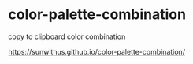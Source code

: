 # color-palette-combination
copy to clipboard color combination

https://sunwithus.github.io/color-palette-combination/
